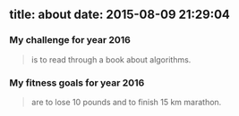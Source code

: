 title: about
date: 2015-08-09 21:29:04
---
### My challenge for year 2016
> is to read through a book about algorithms.

### My fitness goals for year 2016
> are to lose 10 pounds and to finish 15 km marathon.
